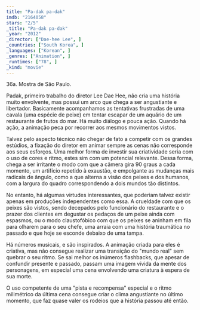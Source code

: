 ```yaml
---
title: "Pa-dak pa-dak"
imdb: "2164058"
stars: "2/5"
_title: "Pa-dak pa-dak"
_year: "2012"
_director: ["Dae-hee Lee", ]
_countries: ["South Korea", ]
_languages: ["Korean", ]
_genres: ["Animation", ]
_runtimes: ["78", ]
_kind: "movie"
---
```



36a. Mostra de São Paulo.

Padak, primeiro trabalho do diretor Lee Dae Hee, não cria uma história muito envolvente, mas possui um arco que chega a ser angustiante e libertador. Basicamente acompanhamos as tentativas frustradas de uma cavala (uma espécie de peixe) em tentar escapar de um aquário de um restaurante de frutos do mar. Há muito diálogo e pouca ação. Quando há ação, a animação peca por recorrer aos mesmos movimentos vistos.

Talvez pelo aspecto técnico não chegar de fato a competir com os grandes estúdios, a fixação do diretor em animar sempre as cenas não corresponde aos seus esforços. Uma melhor forma de investir sua criatividade seria com o uso de cores e ritmo, estes sim com um potencial relevante. Dessa forma, chega a ser irritante o modo com que a câmera gira 90 graus a cada momento, um artifício repetido à exaustão, e empolgante as mudanças mais radicais de ângulo, como a que alterna a visão dos peixes e dos humanos, com a largura do quadro correspondendo a dois mundos tão distintos.

No entanto, há algumas virtudes interessantes, que poderiam talvez existir apenas em produções independentes como essa. A crueldade com que os peixes são vistos, sendo decepados pelo funcionário do restaurante e o prazer dos clientes em degustar os pedaços de um peixe ainda com espasmos, ou o modo claustofóbico com que os peixes se aninham em fila para olharem para o seu chefe, uma arraia com uma história traumática no passado e que hoje se esconde debaixo de uma tampa.

Há números musicais, e são inspirados. A animação criada para eles é criativa, mas não consegue realizar uma transição do "mundo real" sem quebrar o seu ritmo. Se sai melhor os inúmeros flashbacks, que apesar de confundir presente e passado, passam uma imagem vívida da mente dos personagens, em especial uma cena envolvendo uma criatura à espera de sua morte.

O uso competente de uma "pista e recompensa" especial e o ritmo milimétrico da última cena consegue criar o clima angustiante no último momento, que faz quase valer os rodeios que a história passou até então.

